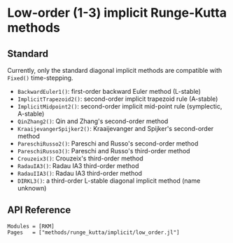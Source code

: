 
# Low-order (1-3) implicit Runge-Kutta methods

## Standard

Currently, only the standard diagonal implicit methods are compatible with `Fixed()`
time-stepping.

- `BackwardEuler1()`: first-order backward Euler method (L-stable)
- `ImplicitTrapezoid2()`: second-order implicit trapezoid rule (A-stable)
- `ImplicitMidpoint2()`: second-order implicit mid-point rule (symplectic, A-stable)
- `QinZhang2()`: Qin and Zhang's second-order method
- `KraaijevangerSpijker2()`: Kraaijevanger and Spijker's second-order method
- `PareschiRusso2()`: Pareschi and Russo's second-order method
- `PareschiRusso3()`: Pareschi and Russo's third-order method
- `Crouzeix3()`: Crouzeix's third-order method
- `RadauIA3()`: Radau IA3 third-order method
- `RadauIIA3()`: Radau IA3 third-order method
- `DIRKL3()`: a third-order L-stable diagonal implicit method (name unknown)

## API Reference

```@autodocs
Modules = [RKM]
Pages   = ["methods/runge_kutta/implicit/low_order.jl"]
```